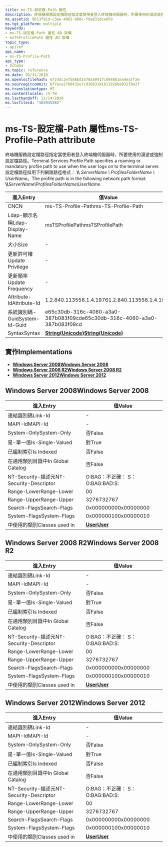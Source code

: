 ```yaml
---
title: ms-TS-設定檔-Path 屬性
description: 終端機服務設定檔路徑指定當使用者登入終端機伺服器時，所要使用的漫遊或強制設定檔路徑。 設定檔路徑採用下列網路路徑格式： \\ \\ ServerName \\ ProfilesFolderName \\ UserName。
ms.assetid: 9b13f91d-c3ee-4862-800c-fda831dce859
ms.tgt_platform: multiple
keywords:
- ms-TS-設定檔-Path 屬性 AD 架構
- msTSProfilePath 屬性 AD 架構
topic_type:
- apiref
api_name:
- ms-TS-Profile-Path
api_type:
- Schema
ms.topic: reference
ms.date: 05/31/2018
ms.openlocfilehash: 67243c2ef588bd1470a50417c0948b1ea4ea7fa9
ms.sourcegitcommit: b77ace27b0432e7cd3863191b11926be032fbe2f
ms.translationtype: MT
ms.contentlocale: zh-TW
ms.lasthandoff: 12/14/2020
ms.locfileid: "103935382"
---
```

# <a name="ms-ts-profile-path-attribute"></a><span data-ttu-id="3cc04-106">ms-TS-設定檔-Path 屬性</span><span class="sxs-lookup"><span data-stu-id="3cc04-106">ms-TS-Profile-Path attribute</span></span>

<span data-ttu-id="3cc04-107">終端機服務設定檔路徑指定當使用者登入終端機伺服器時，所要使用的漫遊或強制設定檔路徑。</span><span class="sxs-lookup"><span data-stu-id="3cc04-107">Terminal Services Profile Path specifies a roaming or mandatory profile path to use when the user logs on to the terminal server.</span></span> <span data-ttu-id="3cc04-108">設定檔路徑採用下列網路路徑格式： **\\\\** _ServerName_ *_\\_* _ProfilesFolderName_ *_\\_* _UserName_。</span><span class="sxs-lookup"><span data-stu-id="3cc04-108">The profile path is in the following network path format: **\\\\**_ServerName_*_\\_*_ProfilesFolderName_*_\\_*_UserName_.</span></span>



| <span data-ttu-id="3cc04-109">進入</span><span class="sxs-lookup"><span data-stu-id="3cc04-109">Entry</span></span> | <span data-ttu-id="3cc04-110">值</span><span class="sxs-lookup"><span data-stu-id="3cc04-110">Value</span></span> |
|-------------------|---------------------------------------------|
| <span data-ttu-id="3cc04-111">CN</span><span class="sxs-lookup"><span data-stu-id="3cc04-111">CN</span></span>                | <span data-ttu-id="3cc04-112">ms-TS-Profile-Path</span><span class="sxs-lookup"><span data-stu-id="3cc04-112">ms-TS-Profile-Path</span></span>                          |
| <span data-ttu-id="3cc04-113">Ldap-顯示名稱</span><span class="sxs-lookup"><span data-stu-id="3cc04-113">Ldap-Display-Name</span></span> | <span data-ttu-id="3cc04-114">msTSProfilePath</span><span class="sxs-lookup"><span data-stu-id="3cc04-114">msTSProfilePath</span></span>                             |
| <span data-ttu-id="3cc04-115">大小</span><span class="sxs-lookup"><span data-stu-id="3cc04-115">Size</span></span>              | \-                                          |
| <span data-ttu-id="3cc04-116">更新許可權</span><span class="sxs-lookup"><span data-stu-id="3cc04-116">Update Privilege</span></span>  | \-                                          |
| <span data-ttu-id="3cc04-117">更新頻率</span><span class="sxs-lookup"><span data-stu-id="3cc04-117">Update Frequency</span></span>  | \-                                          |
| <span data-ttu-id="3cc04-118">Attribute-Id</span><span class="sxs-lookup"><span data-stu-id="3cc04-118">Attribute-Id</span></span>      | <span data-ttu-id="3cc04-119">1.2.840.113556.1.4.1976</span><span class="sxs-lookup"><span data-stu-id="3cc04-119">1.2.840.113556.1.4.1976</span></span>                     |
| <span data-ttu-id="3cc04-120">系統識別碼-Guid</span><span class="sxs-lookup"><span data-stu-id="3cc04-120">System-Id-Guid</span></span>    | <span data-ttu-id="3cc04-121">e65c30db-316c-4060-a3a0-387b083f09cd</span><span class="sxs-lookup"><span data-stu-id="3cc04-121">e65c30db-316c-4060-a3a0-387b083f09cd</span></span>        |
| <span data-ttu-id="3cc04-122">Syntax</span><span class="sxs-lookup"><span data-stu-id="3cc04-122">Syntax</span></span>            | [<span data-ttu-id="3cc04-123">**String(Unicode)**</span><span class="sxs-lookup"><span data-stu-id="3cc04-123">**String(Unicode)**</span></span>](s-string-unicode.md) |



## <a name="implementations"></a><span data-ttu-id="3cc04-124">實作</span><span class="sxs-lookup"><span data-stu-id="3cc04-124">Implementations</span></span>

-   [<span data-ttu-id="3cc04-125">**Windows Server 2008**</span><span class="sxs-lookup"><span data-stu-id="3cc04-125">**Windows Server 2008**</span></span>](#windows-server-2008)
-   [<span data-ttu-id="3cc04-126">**Windows Server 2008 R2**</span><span class="sxs-lookup"><span data-stu-id="3cc04-126">**Windows Server 2008 R2**</span></span>](#windows-server-2008-r2)
-   [<span data-ttu-id="3cc04-127">**Windows Server 2012**</span><span class="sxs-lookup"><span data-stu-id="3cc04-127">**Windows Server 2012**</span></span>](#windows-server-2012)

## <a name="windows-server-2008"></a><span data-ttu-id="3cc04-128">Windows Server 2008</span><span class="sxs-lookup"><span data-stu-id="3cc04-128">Windows Server 2008</span></span>



| <span data-ttu-id="3cc04-129">進入</span><span class="sxs-lookup"><span data-stu-id="3cc04-129">Entry</span></span> | <span data-ttu-id="3cc04-130">值</span><span class="sxs-lookup"><span data-stu-id="3cc04-130">Value</span></span> |
|------------------------|-----------------------------------|
| <span data-ttu-id="3cc04-131">連結識別碼</span><span class="sxs-lookup"><span data-stu-id="3cc04-131">Link-Id</span></span>                | \-                                |
| <span data-ttu-id="3cc04-132">MAPI-Id</span><span class="sxs-lookup"><span data-stu-id="3cc04-132">MAPI-Id</span></span>                | \-                                |
| <span data-ttu-id="3cc04-133">System-Only</span><span class="sxs-lookup"><span data-stu-id="3cc04-133">System-Only</span></span>            | <span data-ttu-id="3cc04-134">否</span><span class="sxs-lookup"><span data-stu-id="3cc04-134">False</span></span>                             |
| <span data-ttu-id="3cc04-135">是-單一值</span><span class="sxs-lookup"><span data-stu-id="3cc04-135">Is-Single-Valued</span></span>       | <span data-ttu-id="3cc04-136">對</span><span class="sxs-lookup"><span data-stu-id="3cc04-136">True</span></span>                              |
| <span data-ttu-id="3cc04-137">已編制索引</span><span class="sxs-lookup"><span data-stu-id="3cc04-137">Is Indexed</span></span>             | <span data-ttu-id="3cc04-138">否</span><span class="sxs-lookup"><span data-stu-id="3cc04-138">False</span></span>                             |
| <span data-ttu-id="3cc04-139">在通用類別目錄中</span><span class="sxs-lookup"><span data-stu-id="3cc04-139">In Global Catalog</span></span>      | <span data-ttu-id="3cc04-140">否</span><span class="sxs-lookup"><span data-stu-id="3cc04-140">False</span></span>                             |
| <span data-ttu-id="3cc04-141">NT-Security-描述元</span><span class="sxs-lookup"><span data-stu-id="3cc04-141">NT-Security-Descriptor</span></span> | <span data-ttu-id="3cc04-142">O:BAG：不正確： S：</span><span class="sxs-lookup"><span data-stu-id="3cc04-142">O:BAG:BAD:S:</span></span>                      |
| <span data-ttu-id="3cc04-143">Range-Lower</span><span class="sxs-lookup"><span data-stu-id="3cc04-143">Range-Lower</span></span>            | <span data-ttu-id="3cc04-144">0</span><span class="sxs-lookup"><span data-stu-id="3cc04-144">0</span></span>                                 |
| <span data-ttu-id="3cc04-145">Range-Upper</span><span class="sxs-lookup"><span data-stu-id="3cc04-145">Range-Upper</span></span>            | <span data-ttu-id="3cc04-146">32767</span><span class="sxs-lookup"><span data-stu-id="3cc04-146">32767</span></span>                             |
| <span data-ttu-id="3cc04-147">Search-Flags</span><span class="sxs-lookup"><span data-stu-id="3cc04-147">Search-Flags</span></span>           | <span data-ttu-id="3cc04-148">0x00000000</span><span class="sxs-lookup"><span data-stu-id="3cc04-148">0x00000000</span></span>                        |
| <span data-ttu-id="3cc04-149">System-Flags</span><span class="sxs-lookup"><span data-stu-id="3cc04-149">System-Flags</span></span>           | <span data-ttu-id="3cc04-150">0x00000010</span><span class="sxs-lookup"><span data-stu-id="3cc04-150">0x00000010</span></span>                        |
| <span data-ttu-id="3cc04-151">中使用的類別</span><span class="sxs-lookup"><span data-stu-id="3cc04-151">Classes used in</span></span>        | [<span data-ttu-id="3cc04-152">**User**</span><span class="sxs-lookup"><span data-stu-id="3cc04-152">**User**</span></span>](c-user.md)<br/> |



## <a name="windows-server-2008-r2"></a><span data-ttu-id="3cc04-153">Windows Server 2008 R2</span><span class="sxs-lookup"><span data-stu-id="3cc04-153">Windows Server 2008 R2</span></span>



| <span data-ttu-id="3cc04-154">進入</span><span class="sxs-lookup"><span data-stu-id="3cc04-154">Entry</span></span> | <span data-ttu-id="3cc04-155">值</span><span class="sxs-lookup"><span data-stu-id="3cc04-155">Value</span></span> |
|------------------------|-----------------------------------|
| <span data-ttu-id="3cc04-156">連結識別碼</span><span class="sxs-lookup"><span data-stu-id="3cc04-156">Link-Id</span></span>                | \-                                |
| <span data-ttu-id="3cc04-157">MAPI-Id</span><span class="sxs-lookup"><span data-stu-id="3cc04-157">MAPI-Id</span></span>                | \-                                |
| <span data-ttu-id="3cc04-158">System-Only</span><span class="sxs-lookup"><span data-stu-id="3cc04-158">System-Only</span></span>            | <span data-ttu-id="3cc04-159">否</span><span class="sxs-lookup"><span data-stu-id="3cc04-159">False</span></span>                             |
| <span data-ttu-id="3cc04-160">是-單一值</span><span class="sxs-lookup"><span data-stu-id="3cc04-160">Is-Single-Valued</span></span>       | <span data-ttu-id="3cc04-161">對</span><span class="sxs-lookup"><span data-stu-id="3cc04-161">True</span></span>                              |
| <span data-ttu-id="3cc04-162">已編制索引</span><span class="sxs-lookup"><span data-stu-id="3cc04-162">Is Indexed</span></span>             | <span data-ttu-id="3cc04-163">否</span><span class="sxs-lookup"><span data-stu-id="3cc04-163">False</span></span>                             |
| <span data-ttu-id="3cc04-164">在通用類別目錄中</span><span class="sxs-lookup"><span data-stu-id="3cc04-164">In Global Catalog</span></span>      | <span data-ttu-id="3cc04-165">否</span><span class="sxs-lookup"><span data-stu-id="3cc04-165">False</span></span>                             |
| <span data-ttu-id="3cc04-166">NT-Security-描述元</span><span class="sxs-lookup"><span data-stu-id="3cc04-166">NT-Security-Descriptor</span></span> | <span data-ttu-id="3cc04-167">O:BAG：不正確： S：</span><span class="sxs-lookup"><span data-stu-id="3cc04-167">O:BAG:BAD:S:</span></span>                      |
| <span data-ttu-id="3cc04-168">Range-Lower</span><span class="sxs-lookup"><span data-stu-id="3cc04-168">Range-Lower</span></span>            | <span data-ttu-id="3cc04-169">0</span><span class="sxs-lookup"><span data-stu-id="3cc04-169">0</span></span>                                 |
| <span data-ttu-id="3cc04-170">Range-Upper</span><span class="sxs-lookup"><span data-stu-id="3cc04-170">Range-Upper</span></span>            | <span data-ttu-id="3cc04-171">32767</span><span class="sxs-lookup"><span data-stu-id="3cc04-171">32767</span></span>                             |
| <span data-ttu-id="3cc04-172">Search-Flags</span><span class="sxs-lookup"><span data-stu-id="3cc04-172">Search-Flags</span></span>           | <span data-ttu-id="3cc04-173">0x00000000</span><span class="sxs-lookup"><span data-stu-id="3cc04-173">0x00000000</span></span>                        |
| <span data-ttu-id="3cc04-174">System-Flags</span><span class="sxs-lookup"><span data-stu-id="3cc04-174">System-Flags</span></span>           | <span data-ttu-id="3cc04-175">0x00000010</span><span class="sxs-lookup"><span data-stu-id="3cc04-175">0x00000010</span></span>                        |
| <span data-ttu-id="3cc04-176">中使用的類別</span><span class="sxs-lookup"><span data-stu-id="3cc04-176">Classes used in</span></span>        | [<span data-ttu-id="3cc04-177">**User**</span><span class="sxs-lookup"><span data-stu-id="3cc04-177">**User**</span></span>](c-user.md)<br/> |



## <a name="windows-server-2012"></a><span data-ttu-id="3cc04-178">Windows Server 2012</span><span class="sxs-lookup"><span data-stu-id="3cc04-178">Windows Server 2012</span></span>



| <span data-ttu-id="3cc04-179">進入</span><span class="sxs-lookup"><span data-stu-id="3cc04-179">Entry</span></span> | <span data-ttu-id="3cc04-180">值</span><span class="sxs-lookup"><span data-stu-id="3cc04-180">Value</span></span> |
|------------------------|-----------------------------------|
| <span data-ttu-id="3cc04-181">連結識別碼</span><span class="sxs-lookup"><span data-stu-id="3cc04-181">Link-Id</span></span>                | \-                                |
| <span data-ttu-id="3cc04-182">MAPI-Id</span><span class="sxs-lookup"><span data-stu-id="3cc04-182">MAPI-Id</span></span>                | \-                                |
| <span data-ttu-id="3cc04-183">System-Only</span><span class="sxs-lookup"><span data-stu-id="3cc04-183">System-Only</span></span>            | <span data-ttu-id="3cc04-184">否</span><span class="sxs-lookup"><span data-stu-id="3cc04-184">False</span></span>                             |
| <span data-ttu-id="3cc04-185">是-單一值</span><span class="sxs-lookup"><span data-stu-id="3cc04-185">Is-Single-Valued</span></span>       | <span data-ttu-id="3cc04-186">對</span><span class="sxs-lookup"><span data-stu-id="3cc04-186">True</span></span>                              |
| <span data-ttu-id="3cc04-187">已編制索引</span><span class="sxs-lookup"><span data-stu-id="3cc04-187">Is Indexed</span></span>             | <span data-ttu-id="3cc04-188">否</span><span class="sxs-lookup"><span data-stu-id="3cc04-188">False</span></span>                             |
| <span data-ttu-id="3cc04-189">在通用類別目錄中</span><span class="sxs-lookup"><span data-stu-id="3cc04-189">In Global Catalog</span></span>      | <span data-ttu-id="3cc04-190">否</span><span class="sxs-lookup"><span data-stu-id="3cc04-190">False</span></span>                             |
| <span data-ttu-id="3cc04-191">NT-Security-描述元</span><span class="sxs-lookup"><span data-stu-id="3cc04-191">NT-Security-Descriptor</span></span> | <span data-ttu-id="3cc04-192">O:BAG：不正確： S：</span><span class="sxs-lookup"><span data-stu-id="3cc04-192">O:BAG:BAD:S:</span></span>                      |
| <span data-ttu-id="3cc04-193">Range-Lower</span><span class="sxs-lookup"><span data-stu-id="3cc04-193">Range-Lower</span></span>            | <span data-ttu-id="3cc04-194">0</span><span class="sxs-lookup"><span data-stu-id="3cc04-194">0</span></span>                                 |
| <span data-ttu-id="3cc04-195">Range-Upper</span><span class="sxs-lookup"><span data-stu-id="3cc04-195">Range-Upper</span></span>            | <span data-ttu-id="3cc04-196">32767</span><span class="sxs-lookup"><span data-stu-id="3cc04-196">32767</span></span>                             |
| <span data-ttu-id="3cc04-197">Search-Flags</span><span class="sxs-lookup"><span data-stu-id="3cc04-197">Search-Flags</span></span>           | <span data-ttu-id="3cc04-198">0x00000000</span><span class="sxs-lookup"><span data-stu-id="3cc04-198">0x00000000</span></span>                        |
| <span data-ttu-id="3cc04-199">System-Flags</span><span class="sxs-lookup"><span data-stu-id="3cc04-199">System-Flags</span></span>           | <span data-ttu-id="3cc04-200">0x00000010</span><span class="sxs-lookup"><span data-stu-id="3cc04-200">0x00000010</span></span>                        |
| <span data-ttu-id="3cc04-201">中使用的類別</span><span class="sxs-lookup"><span data-stu-id="3cc04-201">Classes used in</span></span>        | [<span data-ttu-id="3cc04-202">**User**</span><span class="sxs-lookup"><span data-stu-id="3cc04-202">**User**</span></span>](c-user.md)<br/> |



 

 





